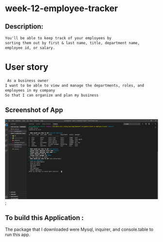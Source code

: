 # week-12-employee-tracker

## Description: 
```
You'll be able to keep track of your employees by 
sorting them out by first & last name, title, department name, employee id, or salary.
```

# User story 
```
 As a business owner
I want to be able to view and manage the departments, roles, and employees in my company
So that I can organize and plan my business
```

## Screenshot of App

![home](images/Employee-Tracker.png);


## To build this Application :
The package that I downloaded were Mysql, inquirer, and console.table to run this app. 
